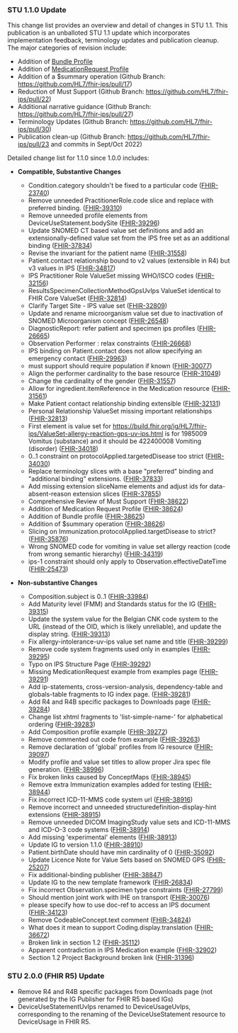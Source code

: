 ### STU 1.1.0 Update

This change list provides an overview and detail of changes in STU 1.1.  This publication is an unballoted STU 1.1 update which incorporates implementation feedback, terminology updates and publication cleanup. The major categories of revision include:
- Addition of [Bundle Profile](./StructureDefinition-Bundle-uv-ips.html)
- Addition of [MedicationRequest Profile](./StructureDefinition-MedicationRequest-uv-ips.html)
- Addition of a $summary operation (Github Branch: https://github.com/HL7/fhir-ips/pull/17) 
- Reduction of Must Support (Github Branch: https://github.com/HL7/fhir-ips/pull/22) 
- Additional narrative guidance (Github Branch: https://github.com/HL7/fhir-ips/pull/27) 
- Terminology Updates (Github Branch: https://github.com/HL7/fhir-ips/pull/30) 
- Publication clean-up (Github Branch: https://github.com/HL7/fhir-ips/pull/23 and commits in Sept/Oct 2022)

Detailed change list for 1.1.0 since 1.0.0 includes: 

- **Compatible, Substantive Changes**
  - Condition.category shouldn't be fixed to a particular code ([FHIR-23740](https://jira.hl7.org/browse/FHIR-23740))
  - Remove unneeded PractitionerRole.code slice and replace with preferred binding. ([FHIR-39310](https://jira.hl7.org/browse/FHIR-39310))
  - Remove unneeded profile elements from DeviceUseStatement.bodySite ([FHIR-39296](https://jira.hl7.org/browse/FHIR-39296))
  - Update SNOMED CT based value set definitions and add an extensionally-defined value set from the IPS free set as an additional binding ([FHIR-37834](https://jira.hl7.org/browse/FHIR-37834))
  - Revise the invariant for the patient name ([FHIR-31558](https://jira.hl7.org/browse/FHIR-31558))
  - Patient.contact relationship bound to v2 values (extensible in R4) but v3 values in IPS ([FHIR-34817](https://jira.hl7.org/browse/FHIR-34817))
  - IPS Practitioner Role ValueSet missing WHO/ISCO codes ([FHIR-32156](https://jira.hl7.org/browse/FHIR-32156))
  - ResultsSpecimenCollectionMethodGpsUvIps ValueSet identical to FHIR Core ValueSet ([FHIR-32814](https://jira.hl7.org/browse/FHIR-32814))
  - Clarify Target Site - IPS value set ([FHIR-32809](https://jira.hl7.org/browse/FHIR-32809))
  - Update and rename microorganism value set due to inactivation of SNOMED Microorganism concept ([FHIR-26548](https://jira.hl7.org/browse/FHIR-26548))
  - DiagnosticReport: refer patient and specimen ips profiles ([FHIR-26665](https://jira.hl7.org/browse/FHIR-26665))
  - Observation Performer : relax constraints ([FHIR-26668](https://jira.hl7.org/browse/FHIR-26668))
  - IPS binding on Patient.contact does not allow specifying an emergency contact ([FHIR-29963](https://jira.hl7.org/browse/FHIR-29963))
  - must support should require population if known ([FHIR-30077](https://jira.hl7.org/browse/FHIR-30077))
  - Align the performer cardinality to the base resource ([FHIR-31049](https://jira.hl7.org/browse/FHIR-31049))
  - Change the cardinality of the gender ([FHIR-31557](https://jira.hl7.org/browse/FHIR-31557))
  - Allow for ingredient.itemReference in the Medication resource ([FHIR-31561](https://jira.hl7.org/browse/FHIR-31561))
  - Make Patient contact relationship binding extensible ([FHIR-32131](https://jira.hl7.org/browse/FHIR-32131))
  - Personal Relationship ValueSet missing important relationships ([FHIR-32813](https://jira.hl7.org/browse/FHIR-32813))
  - First element is value set for https://build.fhir.org/ig/HL7/fhir-ips/ValueSet-allergy-reaction-gps-uv-ips.html is for 1985009 Vomitus (substance) and it should be 422400008 Vomiting (disorder) ([FHIR-34018](https://jira.hl7.org/browse/FHIR-34018))
  - 0..1 constraint on protocolApplied.targetedDisease too strict ([FHIR-34030](https://jira.hl7.org/browse/FHIR-34030))
  - Replace terminology slices with a base "preferred" binding and "additional binding" extensions. ([FHIR-37833](https://jira.hl7.org/browse/FHIR-37833))
  - Add missing extension sliceName elements and adjust ids for data-absent-reason extension slices ([FHIR-37855](https://jira.hl7.org/browse/FHIR-37855))
  - Comprehensive Review of Must Support ([FHIR-38622](https://jira.hl7.org/browse/FHIR-38622))
  - Addition of Medication Request Profile ([FHIR-38624](https://jira.hl7.org/browse/FHIR-38624))
  - Addition of Bundle profile ([FHIR-38625](https://jira.hl7.org/browse/FHIR-38625))
  - Addition of $summary operation ([FHIR-38626](https://jira.hl7.org/browse/FHIR-38626))
  - Slicing on Immunization.protocolApplied.targetDisease to strict? ([FHIR-35876](https://jira.hl7.org/browse/FHIR-35876))
  - Wrong SNOMED code for vomiting in value set allergy reaction (code from wrong semantic hierarchy) ([FHIR-34319](https://jira.hl7.org/browse/FHIR-34319))
  - ips-1 constraint should only apply to Observation.effectiveDateTime ([FHIR-25473](https://jira.hl7.org/browse/FHIR-25473))

- **Non-substantive Changes**
  - Composition.subject is 0..1 ([FHIR-33984](https://jira.hl7.org/browse/FHIR-33984))
  - Add Maturity level (FMM) and Standards status for the IG ([FHIR-39315](https://jira.hl7.org/browse/FHIR-39315))
  - Update the system value for the Belgian CNK code system to the URL (instead of the OID, which is likely unreliable), and update the display string. ([FHIR-39313](https://jira.hl7.org/browse/FHIR-39313))
  - Fix allergy-intolerance-uv-ips value set name and title ([FHIR-39299](https://jira.hl7.org/browse/FHIR-39299))
  - Remove code system fragments used only in examples ([FHIR-39295](https://jira.hl7.org/browse/FHIR-39295))
  - Typo on IPS Structure Page ([FHIR-39292](https://jira.hl7.org/browse/FHIR-39292))
  - Missing MedicationRequest example from examples page ([FHIR-39291](https://jira.hl7.org/browse/FHIR-39291))
  - Add ip-statements, cross-version-analysis, dependency-table and globals-table fragments to IG index page. ([FHIR-39281](https://jira.hl7.org/browse/FHIR-39281))
  - Add R4 and R4B specific packages to Downloads page ([FHIR-39284](https://jira.hl7.org/browse/FHIR-39284))
  - Change list xhtml fragments to 'list-simple-name-' for alphabetical ordering ([FHIR-39283](https://jira.hl7.org/browse/FHIR-39283))
  - Add Composition profile example ([FHIR-39272](https://jira.hl7.org/browse/FHIR-39272))
  - Remove commented out code from example ([FHIR-39263](https://jira.hl7.org/browse/FHIR-39263))
  - Remove declaration of 'global' profiles from IG resource ([FHIR-39097](https://jira.hl7.org/browse/FHIR-39097))
  - Modify profile and value set titles to allow proper Jira spec file generation. ([FHIR-38996](https://jira.hl7.org/browse/FHIR-38996))
  - Fix broken links caused by ConceptMaps ([FHIR-38945](https://jira.hl7.org/browse/FHIR-38945))
  - Remove extra Immunization examples added for testing ([FHIR-38944](https://jira.hl7.org/browse/FHIR-38944))
  - Fix incorrect ICD-11-MMS code system url ([FHIR-38916](https://jira.hl7.org/browse/FHIR-38916))
  - Remove incorrect and unneeded structuredefinition-display-hint extensions ([FHIR-38915](https://jira.hl7.org/browse/FHIR-38915))
  - Remove unneeded DICOM ImagingStudy value sets and ICD-11-MMS and ICD-O-3 code systems ([FHIR-38914](https://jira.hl7.org/browse/FHIR-38914))
  - Add missing 'experimental' elements ([FHIR-38913](https://jira.hl7.org/browse/FHIR-38913))
  - Update IG to version 1.1.0 ([FHIR-38910](https://jira.hl7.org/browse/FHIR-38910))
  - Patient.birthDate should have min cardinality of 0 ([FHIR-35092](https://jira.hl7.org/browse/FHIR-35092))
  - Update Licence Note for Value Sets based on SNOMED GPS ([FHIR-25207](https://jira.hl7.org/browse/FHIR-25207))
  - Fix additional-binding publisher ([FHIR-38847](https://jira.hl7.org/browse/FHIR-38847))
  - Update IG to the new template framework ([FHIR-26834](https://jira.hl7.org/browse/FHIR-26834))
  - Fix incorrect Observation.specimen type constraints ([FHIR-27799](https://jira.hl7.org/browse/FHIR-27799))
  - Should mention joint work with IHE on transport ([FHIR-30076](https://jira.hl7.org/browse/FHIR-30076))
  - please specify how to use doc-ref to access an IPS document ([FHIR-34123](https://jira.hl7.org/browse/FHIR-34123))
  - Remove CodeableConcept.text comment ([FHIR-34824](https://jira.hl7.org/browse/FHIR-34824))
  - What does it mean to support Coding.display.translation ([FHIR-36672](https://jira.hl7.org/browse/FHIR-36672))
  - Broken link in section 1.2 ([FHIR-35112](https://jira.hl7.org/browse/FHIR-35112))
  - Apparent contradiction in IPS Medication example ([FHIR-32902](https://jira.hl7.org/browse/FHIR-32902))
  - Section 1.2 Project Background broken link ([FHIR-31396](https://jira.hl7.org/browse/FHIR-31396))

### STU 2.0.0 (FHIR R5) Update

  - Remove R4 and R4B specific packages from Downloads page (not generated by the IG Publisher for FHIR R5 based IGs)
  - DeviceUseStatementUvIps renamed to DeviceUsageUvIps, corresponding to the renaming of the DeviceUseStatement resource to DeviceUsage in FHIR R5.